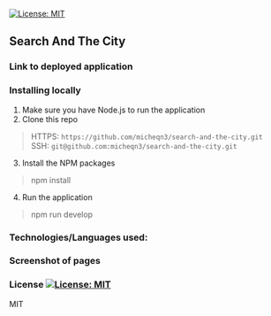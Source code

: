 [![License: MIT](https://img.shields.io/badge/License-MIT-yellow.svg)](https://opensource.org/licenses/MIT)
## Search And The City
  
### Link to deployed application

### Installing locally

1. Make sure you have Node.js to run the application
2. Clone this repo
> HTTPS: `https://github.com/micheqn3/search-and-the-city.git` <br>
> SSH: `git@github.com:micheqn3/search-and-the-city.git`
3. Install the NPM packages
> npm install
4. Run the application
> npm run develop

### Technologies/Languages used: 


### Screenshot of pages


### License [![License: MIT](https://img.shields.io/badge/License-MIT-yellow.svg)](https://opensource.org/licenses/MIT)

MIT 
